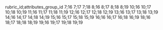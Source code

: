 rubric_id;attributes_group_id
7;16
7;17
7;18
8;16
8;17
8;18
8;19
10;16
10;17
10;18
10;19
11;16
11;17
11;18
11;19
12;16
12;17
12;18
12;19
13;16
13;17
13;18
13;19
14;16
14;17
14;18
14;19
15;16
15;17
15;18
15;19
16;16
16;17
16;18
16;19
18;16
18;17
18;18
18;19
19;16
19;17
19;18
19;19